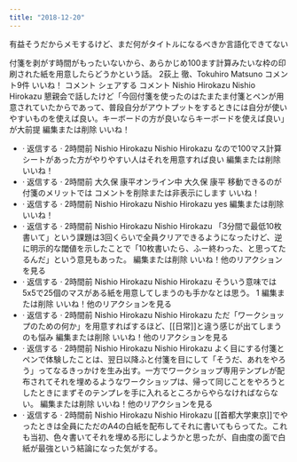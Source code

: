 ```yaml
---
title: "2018-12-20"
---
```


有益そうだからメモするけど、まだ何がタイトルになるべきか言語化できてない

付箋を剥がす時間がもったいないから、あらかじめ100ます計算みたいな枠の印刷された紙を用意したらどうかという話。
2荻上 徹、Tokuhiro Matsuno
コメント9件
いいね！
コメント
シェアする
コメント
Nishio Hirokazu
Nishio Hirokazu 懇親会で話したけど「今回付箋を使ったのはたまたま付箋とペンが用意されていたからであって、普段自分がアウトプットをするときには自分が使いやすいものを使えば良い。キーボードの方が良いならキーボードを使えば良い」が大前提
編集または削除
いいね！
- · 返信する · 2時間前
Nishio Hirokazu
Nishio Hirokazu なので100マス計算シートがあった方がやりやすい人はそれを用意すれば良い
編集または削除
いいね！
- · 返信する · 2時間前
大久保 康平オンライン中
大久保 康平 移動できるのが付箋のメリットでは
コメントを削除または非表示にします
いいね！
- · 返信する · 2時間前
Nishio Hirokazu
Nishio Hirokazu yes
編集または削除
いいね！
- · 返信する · 2時間前
Nishio Hirokazu
Nishio Hirokazu 「3分間で最低10枚書いて」という課題は3回くらいで全員クリアできるようになったけど、逆に明示的な閾値を示したことで「10枚書いたら、ふー終わった、と思ってたるんだ」という意見もあった。
編集または削除
いいね！他のリアクションを見る
- · 返信する · 2時間前
Nishio Hirokazu
Nishio Hirokazu そういう意味では5x5で25個のマスがある紙を用意してしまうのも手かなとは思う。
1
編集または削除
いいね！他のリアクションを見る
- · 返信する · 2時間前
Nishio Hirokazu
Nishio Hirokazu ただ「ワークショップのための何か」を用意すればするほど、[[日常]]と違う感じが出てしまうのも悩み
編集または削除
いいね！他のリアクションを見る
- · 返信する · 2時間前
Nishio Hirokazu
Nishio Hirokazu よく目にする付箋とペンで体験したことは、翌日以降ふと付箋を目にして「そうだ、あれをやろう」ってなるきっかけを生み出す。一方でワークショップ専用テンプレが配布されてそれを埋めるようなワークショップは、帰って同じことをやろうとしたときにまずそのテンプレを手に入れるところからやらなければならない。
編集または削除
いいね！他のリアクションを見る
- · 返信する · 2時間前
Nishio Hirokazu
Nishio Hirokazu [[首都大学東京]]でやったときは全員にただのA4の白紙を配布してそれに書いてもらってた。これも当初、色々書いてそれを埋める形にしようかと思ったが、自由度の面で白紙が最強という結論になった気がする。
